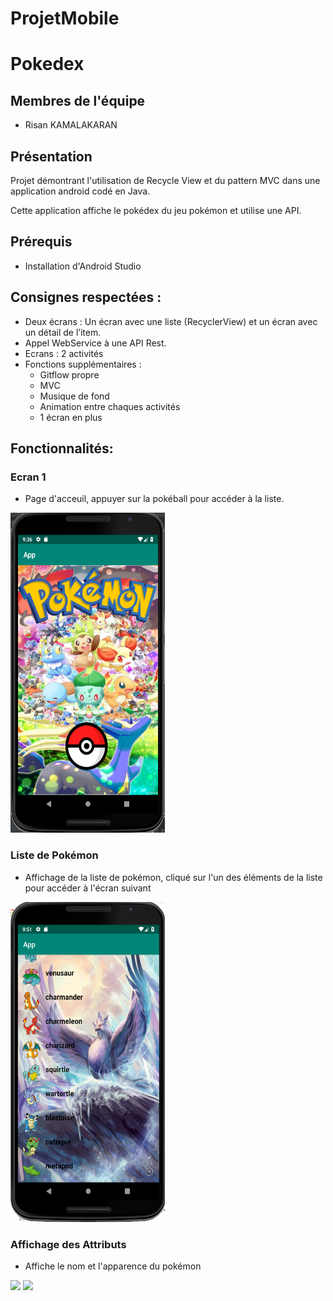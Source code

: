 # ProjetMobile
# Pokedex

## Membres de l'équipe

- Risan KAMALAKARAN

## Présentation

Projet démontrant l'utilisation de Recycle View et du pattern MVC dans une application android codé en Java.

Cette application affiche le pokédex du jeu pokémon et utilise une API.

## Prérequis

- Installation d'Android Studio


## Consignes respectées : 

- Deux écrans : Un écran avec une liste (RecyclerView) et un écran avec un détail de l’item.
- Appel WebService à une API Rest.
- Ecrans : 2 activités
- Fonctions supplémentaires :
   - Gitflow propre
   - MVC
   - Musique de fond
   - Animation entre chaques activités
   - 1 écran en plus



## Fonctionnalités: 

### Ecran 1

- Page d'acceuil, appuyer sur la pokéball pour accéder à la liste.

<img src="/app/src/main/res/imagereadme/pageacceuil.PNG" width="247" height="512">

### Liste de Pokémon

- Affichage de la liste de pokémon, cliqué sur l'un des éléments de la liste pour accéder à l'écran suivant

<img src="/app/src/main/res/imagereadme/listedepokemon.PNG" width="247" height="512">

### Affichage des Attributs

- Affiche le nom et l'apparence du pokémon

<img src="img_readme/pokemonavecnom.PNG"> <img src="img_readme/pokeavecnom1.PNG"> 

